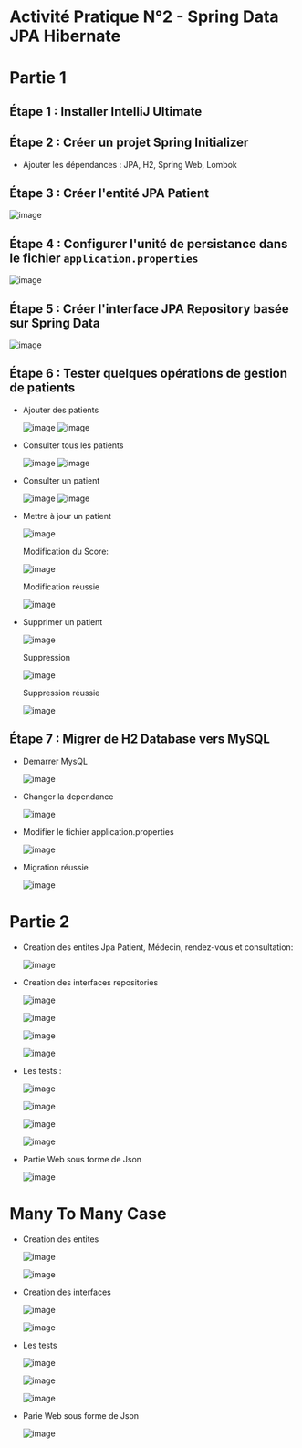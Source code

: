 # Activité Pratique N°2 - Spring Data JPA Hibernate

# Partie 1

## Étape 1 : Installer IntelliJ Ultimate

## Étape 2 : Créer un projet Spring Initializer
- Ajouter les dépendances : JPA, H2, Spring Web, Lombok

## Étape 3 : Créer l'entité JPA Patient

![image](https://github.com/ducloser90/TP2-SD/assets/167253342/60cc9ee3-e3ba-44e0-bf54-369a60bbf784)

## Étape 4 : Configurer l'unité de persistance dans le fichier `application.properties`

![image](https://github.com/ducloser90/TP2-SD/assets/167253342/830b337e-4f3f-4ba3-a80d-0cd7e29c6ef2)

## Étape 5 : Créer l'interface JPA Repository basée sur Spring Data

![image](https://github.com/ducloser90/TP2-SD/assets/167253342/bfc035fd-c820-4ab1-9602-494dcfce2f12)

## Étape 6 : Tester quelques opérations de gestion de patients
- Ajouter des patients
  
  ![image](https://github.com/ducloser90/TP2-SD/assets/167253342/86d4b983-dbb0-4f1e-8c95-21a3aaee2956)
  ![image](https://github.com/ducloser90/TP2-SD/assets/167253342/be641321-13d3-47d5-9ca3-60b2e90ea8de)

- Consulter tous les patients
  
  ![image](https://github.com/ducloser90/TP2-SD/assets/167253342/338970c3-9d9d-43dd-bfae-d0cc00f865aa)
  ![image](https://github.com/ducloser90/TP2-SD/assets/167253342/6278ad51-5aeb-4892-b251-23e313d9131b)

- Consulter un patient
  
  ![image](https://github.com/ducloser90/TP2-SD/assets/167253342/fb405762-1225-4e63-8475-bcc9a2175ee9)
  ![image](https://github.com/ducloser90/TP2-SD/assets/167253342/59d9195a-539f-4ca1-863e-6865ada6370f)

- Mettre à jour un patient
  
  ![image](https://github.com/ducloser90/TP2-SD/assets/167253342/5371b3af-b458-4522-a7a9-591a72495cd0)
  
  Modification du Score:
  
  ![image](https://github.com/ducloser90/TP2-SD/assets/167253342/8816077a-c3fb-4629-8d79-bfcad4fe0abc)

  Modification réussie
  
  ![image](https://github.com/ducloser90/TP2-SD/assets/167253342/9c4c3e1a-1d4a-45ca-867a-9e851ecc83bc)

- Supprimer un patient

  ![image](https://github.com/ducloser90/TP2-SD/assets/167253342/9c4c3e1a-1d4a-45ca-867a-9e851ecc83bc)

  Suppression

  ![image](https://github.com/ducloser90/TP2-SD/assets/167253342/179c8b9c-bb07-4893-8bec-8ae081b2256d)

  Suppression réussie

  ![image](https://github.com/ducloser90/TP2-SD/assets/167253342/0450138e-7621-4891-8b9b-18c6e8ad67e5)


## Étape 7 : Migrer de H2 Database vers MySQL

- Demarrer MysQL

  ![image](https://github.com/ducloser90/TP2-SD/assets/167253342/79a3d433-37ad-4fa5-b86b-e36fccc70023)

- Changer la dependance

  ![image](https://github.com/ducloser90/TP2-SD/assets/167253342/82f958ff-99df-453b-90c9-537aec75bdf3)

- Modifier le fichier application.properties

  ![image](https://github.com/ducloser90/TP2-SD/assets/167253342/380fe0b9-817f-473c-97b3-73daa6b0eb78)

- Migration réussie

  ![image](https://github.com/ducloser90/TP2-SD/assets/167253342/baccaa5e-40ea-4d60-b2fd-40615d4b50d3)

# Partie 2

- Creation des entites Jpa Patient, Médecin, rendez-vous et consultation:

  ![image](https://github.com/ducloser90/TP2-SD/assets/167253342/d8aa89ba-29ab-4fb1-ad55-78728dd6cef5)

- Creation des interfaces repositories

  ![image](https://github.com/ducloser90/TP2-SD/assets/167253342/29277122-91f0-40af-8bc8-1e7d296bf582)

  ![image](https://github.com/ducloser90/TP2-SD/assets/167253342/bfc642ac-8401-4e23-8f0c-4c3677d57e38)

  ![image](https://github.com/ducloser90/TP2-SD/assets/167253342/7d708e06-3d29-426d-83f8-6ec7e17d1ec0)

  ![image](https://github.com/ducloser90/TP2-SD/assets/167253342/3adc8dc9-a720-4d98-981a-42f0cae99cf1)

- Les tests :

  ![image](https://github.com/ducloser90/TP2-SD/assets/167253342/87199f98-d255-4c43-8ef2-16a8e5aa5aef)

  ![image](https://github.com/ducloser90/TP2-SD/assets/167253342/3dab7b4c-a0fe-45fa-99b3-45be9b8c56b7)

  ![image](https://github.com/ducloser90/TP2-SD/assets/167253342/20a7a9f2-32ab-4e3a-bb6b-179a095ba12a)

  ![image](https://github.com/ducloser90/TP2-SD/assets/167253342/5b155eec-b0bd-4e5e-a0e6-2b08b93e1908)

- Partie Web sous forme de Json

  ![image](https://github.com/ducloser90/TP2-SD/assets/167253342/3747ff8f-45cc-404a-9579-4356bb19bb02)

# Many To Many Case

- Creation des entites

  ![image](https://github.com/ducloser90/TP2-SD/assets/167253342/b23c6ff5-7dc0-4c76-9c22-52fdeff1b216)

  ![image](https://github.com/ducloser90/TP2-SD/assets/167253342/4bd75114-e3b5-4dca-bb41-154cf0156ba0)

- Creation des interfaces

  ![image](https://github.com/ducloser90/TP2-SD/assets/167253342/1a1c2109-b650-478d-a5f6-6f95973924f9)

  ![image](https://github.com/ducloser90/TP2-SD/assets/167253342/2ab48bc3-9296-42b3-995f-96b738397649)

- Les tests

  ![image](https://github.com/ducloser90/TP2-SD/assets/167253342/a384b6c3-72c2-469d-a83c-2c2b2c25079d)

  ![image](https://github.com/ducloser90/TP2-SD/assets/167253342/0161e797-6fc3-4e63-8a02-a032ee25dd36)

  ![image](https://github.com/ducloser90/TP2-SD/assets/167253342/13d2fb8b-5d01-4feb-a8a5-dd7e1f917994)

- Parie Web sous forme de Json

  ![image](https://github.com/ducloser90/TP2-SD/assets/167253342/969de690-f6a2-45c3-b9f1-d90f72a606fc)



















  




